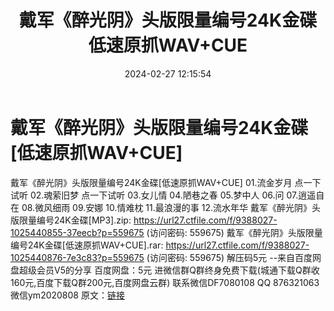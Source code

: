 ﻿---
title: 戴军《醉光阴》头版限量编号24K金碟低速原抓WAV+CUE
date: 2024-02-27 12:15:54
categories: 新碟专辑、稀有等精品
tags: 华语中文
---
# 戴军《醉光阴》头版限量编号24K金碟[低速原抓WAV+CUE]

戴军《醉光阴》头版限量编号24K金碟[低速原抓WAV+CUE]
01.流金岁月
点一下试听
02.魂萦旧梦
点一下试听
03.女儿情
04.陋巷之春
05.梦中人
06.问
07.逍遥自在
08.微风细雨
09.安娜
10.情难枕
11.最浪漫的事
12.流水年华
戴军《醉光阴》头版限量编号24K金碟[MP3].zip: https://url27.ctfile.com/f/9388027-1025440855-37eecb?p=559675
(访问密码: 559675)
戴军《醉光阴》头版限量编号24K金碟[低速原抓WAV+CUE].rar: https://url27.ctfile.com/f/9388027-1025440876-7e3c83?p=559675
(访问密码: 559675)
解压码5元
--来自百度网盘超级会员V5的分享
百度网盘：5元
进微信群Q群终身免费下载(城通下载Q群收160元,百度下载Q群200元,百度网盘云群)
联系微信DF7080108 QQ 876321063
微信ym2020808
原文：[链接](https://blog.sina.com.cn/s/blog_1647c7e76010314ij.html)
